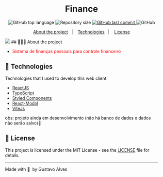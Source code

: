 <h1 align="center">
	<!-- <img alt="Logo" src=".github/logo.png" width="200px" /> -->
 Finance
</h1>

<p align="center">
  <img alt="GitHub top language" src="https://img.shields.io/github/languages/top/gustta03/Finances">

  <img alt="Repository size" src="https://img.shields.io/github/repo-size/gustta03/Finances">
  
  <a href="https://github.com/EliasGcf/readme-template/commits/master">
    <img alt="GitHub last commit" src="https://img.shields.io/github/last-commit/gustta03/Finances">
  </a>
  
<a href="https://github.com/EliasGcf/readme-template/issues/gustta03/Finances">
  </a>
  
  <img alt="GitHub" src="https://img.shields.io/github/license/EliasGcf/readme-template">
</p>

<p align="center">
  <a href="#-about-the-project">About the project</a>&nbsp;&nbsp;&nbsp;|&nbsp;&nbsp;&nbsp;
  <a href="#-technologies">Technologies</a>&nbsp;&nbsp;&nbsp;|&nbsp;&nbsp;&nbsp;
  <a href="#-license">License</a>
</p>
<img src="https://github.com/gustta03/Finances/blob/master/github/gif.gif">
## 👨🏻‍💻 About the project

- <p style="color: red;">Sistema de finanças pessoais para controle financeiro </p>

## 🚀 Technologies

Technologies that I used to develop this web client

- [ReactJS](https://reactjs.org/)
- [TypeScript](https://www.typescriptlang.org/)
- [Styled Components](https://styled-components.com/)
- [React-Modal](https://styled-components.com/)
- [ViteJs](https://styled-components.com/)

obs: projeto ainda em desenvolvimento (não há banco de dados e dados não serão salvo)🚧

## 📝 License

This project is licensed under the MIT License - see the [LICENSE](LICENSE) file for details.

---

Made with 💜 &nbsp;by Gustavo Alves 
